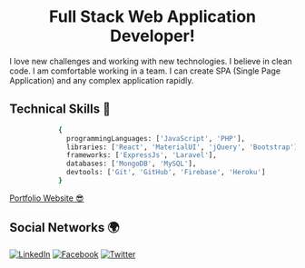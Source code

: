 <p align="center"> 
 <h1 align="center">Full Stack Web Application Developer!</h1> 
</p> 
  
<p>I love new challenges and working with new
technologies. I believe in clean code. I
am comfortable working in a team. I
can create SPA (Single Page
Application) and any complex 
application rapidly.</p> 
 
<h2>Technical Skills 🥰</h2>

```sh
            {
              programmingLanguages: ['JavaScript', 'PHP'],
              libraries: ['React', 'MaterialUI', 'jQuery', 'Bootstrap'],
              frameworks: ['ExpressJs', 'Laravel'],
              databases: ['MongoDB', 'MySQL'],
              devtools: ['Git', 'GitHub', 'Firebase', 'Heroku']
            }
```

[Portfolio Website 😎](http://pronazmul.com/#home)

<h2>Social Networks 🌍</h2> 

[![LinkedIn][linkedin-shield]][linkedin-url]
[![Facebook][facebook-shield]][facebook-url]
[![Twitter][twitter-shield]][twitter-url]

<!-- MARKDOWN LINKS & IMAGES -->
[facebook-shield]: https://img.shields.io/badge/-Facebook-black.svg?style=flat-square&logo=facebook&color=555&logoColor=white
[facebook-url]: https://www.facebook.com/devnazmul
[twitter-shield]: https://img.shields.io/badge/-Twitter-black.svg?style=flat-square&logo=twitter&color=555&logoColor=white
[twitter-url]: https://twitter.com/pronazmul
[linkedin-shield]: https://img.shields.io/badge/-LinkedIn-black.svg?style=flat-square&logo=linkedin&colorB=555
[linkedin-url]: https://www.linkedin.com/in/pronazmul/

